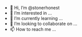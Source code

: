 - 👋 Hi, I’m @stonerhonest
- 👀 I’m interested in ...
- 🌱 I’m currently learning ...
- 💞️ I’m looking to collaborate on ...
- 📫 How to reach me ...

<!---
stonerhonest/stonerhonest is a ✨ special ✨ repository because its `README.md` (this file) appears on your GitHub profile.
You can click the Preview link to take a look at your changes.
--->
